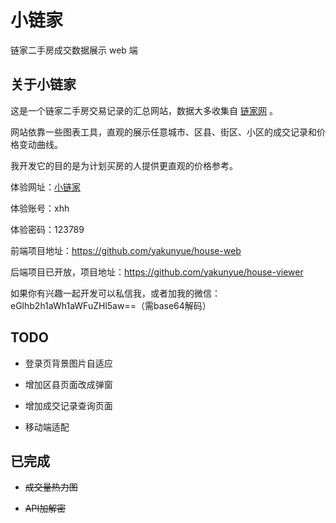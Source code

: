 # 小链家

链家二手房成交数据展示 web 端

## 关于小链家

这是一个链家二手房交易记录的汇总网站，数据大多收集自 [链家网](www.lianjia.com) 。

网站依靠一些图表工具，直观的展示任意城市、区县、街区、小区的成交记录和价格变动曲线。

我开发它的目的是为计划买房的人提供更直观的价格参考。

体验网址：[小链家](http://house.fengxiuge.top)

体验账号：xhh

体验密码：123789

前端项目地址：https://github.com/yakunyue/house-web

后端项目已开放，项目地址：https://github.com/yakunyue/house-viewer

如果你有兴趣一起开发可以私信我，或者加我的微信：eGlhb2h1aWh1aWFuZHl5aw==（需base64解码）

## TODO

* 登录页背景图片自适应

* 增加区县页面改成弹窗

* 增加成交记录查询页面

* 移动端适配

## 已完成

* ~~成交量热力图~~

* ~~API加解密~~
